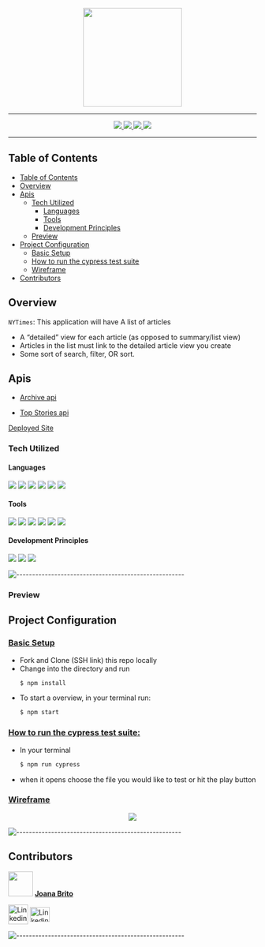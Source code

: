 
<p align="center">
  <img src="https://caitlinotoole.files.wordpress.com/2020/05/nytimes-logo-png-the-new-york-times-international-weekly-brands-of-the-world-1320.png?w=300" width="200" height="200">
</p>

************
<!-- ![-----------------------------------------------------](https://raw.githubusercontent.com/andreasbm/readme/master/assets/lines/rainbow.png) -->

<p align="center">
  <a href="https://github.com/joanafbrito/nytimes/graphs/contributors">
    <img src="https://img.shields.io/github/contributors/joanafbrito/nytimes.svg?style=flat">
  </a>
  <a href="https://github.com/joanafbrito/nytimes/network/members">
    <img src="https://img.shields.io/github/forks/joanafbrito/nytimes.svg?style=flat">
  </a>
  <a href="https://github.com/joanafbrito/nytimes/stargazers">
    <img src="https://img.shields.io/github/stars/joanafbrito/nytimes.svg?style=flat">
  </a>
  <a href="https://github.com/joanafbrito/nytimes/issues">
    <img src="https://img.shields.io/github/issues/joanafbrito/nytimes.svg?style=flat">
  </a>
  <!-- <a href="https://app.travis-ci.com/github/LoHi-Turing/lo-hi">
    <img src="https://app.travis-ci.com/LoHi-Turing/lo-hi.svg?branch=main">
  </a> -->
</p>

*****************
<!-- ![-----------------------------------------------------](https://raw.githubusercontent.com/andreasbm/readme/master/assets/lines/rainbow.png) -->

## Table of Contents

- [Table of Contents](#table-of-contents)
- [Overview](#overview)
- [Apis](#apis)
  - [Tech Utilized](#tech-utilized)
    - [Languages](#languages)
    - [Tools](#tools)
    - [Development Principles](#development-principles)
  - [Preview](#preview)
- [Project Configuration](#project-configuration)
  - [<ins>Basic Setup](#insbasic-setup)
  - [<ins>How to run the cypress test suite](#inshow-to-run-the-cypress-test-suite)
  - [Wireframe](#wireframe)
- [Contributors](#contributors)

## Overview

`NYTimes`: This application will have A list of articles
- A “detailed” view for each article (as opposed to summary/list view)
- Articles in the list must link to the detailed article view you create
- Some sort of search, filter, OR sort.</br>

## Apis

- [Archive api](https://developer.nytimes.com/docs/archive-product/1/overview)
  
- [Top Stories api](https://developer.nytimes.com/docs/top-stories-product/1/overview)



[Deployed Site]()

### Tech Utilized

#### Languages
<p>
  <img src="https://img.shields.io/badge/HTML5-E34F26?style=flaste&logo=html5&logoColor=white"/>
  <img src="https://img.shields.io/badge/CSS3-1572B6?style=flaste&logo=css3&logoColor=white"/>
  <img src="https://img.shields.io/badge/React-20232A?style=flaste&logo=react&logoColor=61DAFB"/>
  <img src="https://img.shields.io/badge/React_Router-CA4245?style=flaste&logo=react-router&logoColor=white"/>
  <img src="https://img.shields.io/badge/JavaScript-323330?style=flaste&logo=javascript&logoColor=F7DF1E"/>
  <img src="https://img.shields.io/badge/npm-CB3837?style=flaste&logo=npm&logoColor=white"/>
<!-- <img src="https://img.shields.io/badge/Cypress-17202C?style=flaste&logo=cypress&logoColor=white"/> -->
  
</p>

#### Tools
<p>
  <img src="https://img.shields.io/badge/Visual_Studio_Code-0078D4?style=flaste&logo=visual%20studio%20code&logoColor=white">
  <img src="https://img.shields.io/badge/Git-F05032.svg?&style=flaste&logo=git&logoColor=white" />
  <img src="https://img.shields.io/badge/GitHub-181717.svg?&style=flaste&logo=github&logoColor=white" />
<!--   <img src="https://img.shields.io/badge/travis_CI-3EAAAF?style=flaste&logo=travisci&logoColor=white" /> -->
  <img src="https://img.shields.io/badge/Surge-430098.svg?&style=flaste&logo=heroku&logoColor=white" />
<!--   <img src="https://img.shields.io/badge/eslint-3A33D1?style=flaste&logo=eslint&logoColor=white" /> -->
  <img src="https://img.shields.io/badge/Canva-%2300C4CC.svg?&style=flaste&logo=Canva&logoColor=white" />
   <img src="https://img.shields.io/badge/Google_chrome-4285F4?style=flaste&logo=Google-chrome&logoColor=white" />
<!--   <img src="https://img.shields.io/badge/PWA-33b818.svg?&style=flaste&logo=REST&logoColor=white"/> -->
</p>


#### Development Principles
<p>
  <img src="https://img.shields.io/badge/OOP-b81818.svg?&style=flaste&logo=OOP&logoColor=white" />
  <img src="https://img.shields.io/badge/Accessability-b87818.svg?&style=flaste&logo=&logoColor=white" />
  <img src="https://img.shields.io/badge/UI/UX-33b818.svg?&style=flaste&logo=REST&logoColor=white"/>
</p>


![-----------------------------------------------------](https://raw.githubusercontent.com/andreasbm/readme/master/assets/lines/rainbow.png)

### Preview
<!-- 
Visiting the site and entering initial location to navigate to a recipe
![recording (20)](https://user-images.githubusercontent.com/78767067/139166417-d48caa82-42ab-4a02-bb87-261d73624797.gif)


Looking at other recipes and changing the location for an updated recipe
![recording (21)](https://user-images.githubusercontent.com/78767067/139166549-e89763b3-3c5f-4a40-a320-33faa203c1b1.gif)


Another adjustment to the location and viewing different recipes
![recording (22)](https://user-images.githubusercontent.com/78767067/139166651-cdaee942-0393-476a-9be6-99500f276611.gif)

Built with a responsive design to work on various devices
![recording (23)](https://user-images.githubusercontent.com/78767067/139167678-852dc0ea-1d1b-4a5d-a381-205db0bd9ab0.gif) -->


## Project Configuration

### <ins>Basic Setup

  * Fork and Clone (SSH link) this repo locally
  * Change into the directory and run
    ```bash
    $ npm install
    ```
  * To start a overview, in your terminal run:
    ```bash
    $ npm start
    ```

### <ins>How to run the cypress test suite:

* In your terminal 
  ```bash
  $ npm run cypress
  ```
* when it opens choose the file you would like to test or hit the play button
  
### <ins>[Wireframe](https://miro.com/app/board/o9J_lmWA3AM=/)

<p align="center">
  <img src="https://user-images.githubusercontent.com/82066350/140028996-cfd85a74-cdcb-4a02-bb07-1b033d743ff6.png"/>
</p>

![----------------------------------------------------](https://raw.githubusercontent.com/andreasbm/readme/master/assets/lines/rainbow.png)
  
## Contributors

<img src="https://avatars.githubusercontent.com/u/82066350?v=4" width="50" height="50"> <ins>**Joana Brito**
<!-- - Github: [Joana Brito](https://github.com/joanafbrito) -->
<a href="https://github.com/joanafbrito" target="blank"><img align="center" src="https://user-images.githubusercontent.com/82066350/140031374-32ecc52b-a98d-4ec2-aed6-917d6ec37ec7.png" alt="Linkedin icon" height="40" width="40" /></a>
<a href="https://www.linkedin.com/in/joana-f-brito/" target="blank"><img align="center" src="https://cdn.jsdelivr.net/npm/simple-icons@3.0.1/icons/linkedin.svg" alt="Linkedin icon" height="30" width="40" /></a>


![-----------------------------------------------------](https://raw.githubusercontent.com/andreasbm/readme/master/assets/lines/rainbow.png)


